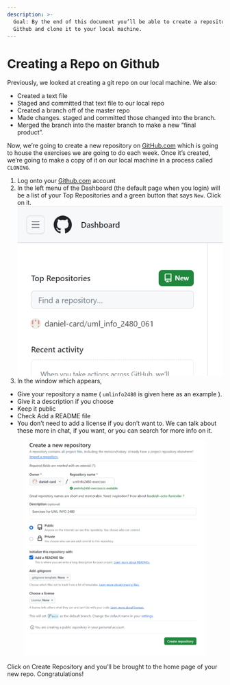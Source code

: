 ```yaml
---
description: >-
  Goal: By the end of this document you’ll be able to create a repository on
  Github and clone it to your local machine.
---
```


# Creating a Repo on Github

Previously, we looked at creating a git repo on our local machine. We also:

* Created a text file
* Staged and committed that text file to our local repo
* Created a branch off of the master repo
* Made changes. staged and committed those changed into the branch.
* Merged the branch into the master branch to make a new “final product”.

Now, we’re going to create a new repository on [GitHub.com](http://github.com) which is going to house the exercises we are going to do each week. Once it’s created, we’re going to make a copy of it on our local machine in a process called `CLONING`.

1. Log onto your [Github.com](http://github.com) account
2. In the left menu of the Dashboard (the default page when you login) will be a list of your Top Repositories and a green button that says `New`. Click on it. ![](../../.gitbook/assets/git1.png)
3. In the window which appears,

* Give your repository a name ( `umlinfo2480` is given here as an example ).
* Give it a description if you choose
* Keep it public
* Check Add a README file
* You don’t need to add a license if you don’t want to. We can talk about these more in chat, if you want, or you can search for more info on it.&#x20;

<figure><img src="../../.gitbook/assets/git2 (1).png" alt=""><figcaption></figcaption></figure>



Click on Create Repository and you’ll be brought to the home page of your new repo. Congratulations!
